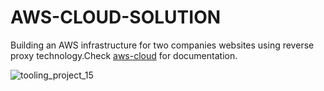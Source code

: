 # AWS-CLOUD-SOLUTION
Building an AWS infrastructure for two companies websites using reverse proxy technology.Check [aws-cloud](https://github.com/brpo01/aws-cloud-solution/blob/master/aws-cloud.md) for documentation.

![tooling_project_15](https://user-images.githubusercontent.com/76074379/123254593-b4064680-d4a3-11eb-8099-329e9fb7c060.png)
